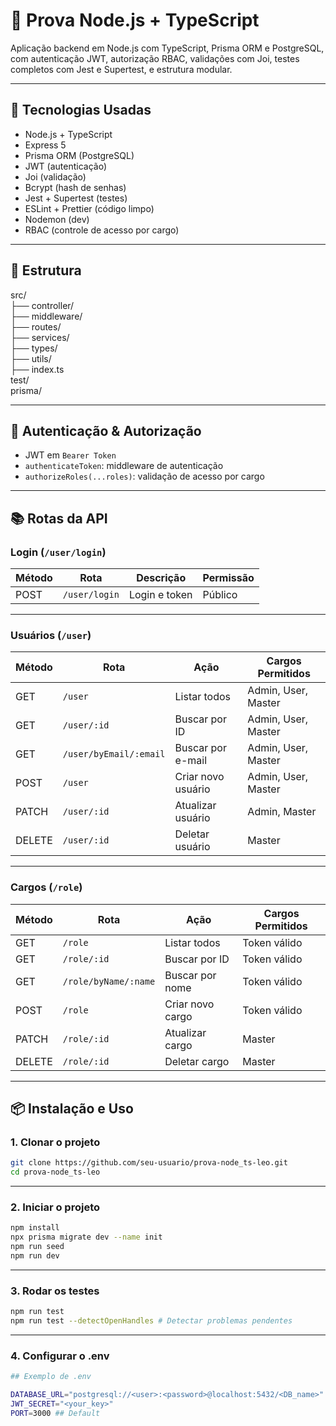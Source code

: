 # 🧩 Prova Node.js + TypeScript

Aplicação backend em Node.js com TypeScript, Prisma ORM e PostgreSQL, com autenticação JWT, autorização RBAC, validações com Joi, testes completos com Jest e Supertest, e estrutura modular.

---

## 🚀 Tecnologias Usadas

- Node.js + TypeScript
- Express 5
- Prisma ORM (PostgreSQL)
- JWT (autenticação)
- Joi (validação)
- Bcrypt (hash de senhas)
- Jest + Supertest (testes)
- ESLint + Prettier (código limpo)
- Nodemon (dev)
- RBAC (controle de acesso por cargo)

---

## 📁 Estrutura

src/  
├── controller/\
├── middleware/\
├── routes/\
├── services/\
├── types/\
├── utils/\
├── index.ts\
test/\
prisma/

---

## 🔐 Autenticação & Autorização

- JWT em `Bearer Token`
- `authenticateToken`: middleware de autenticação
- `authorizeRoles(...roles)`: validação de acesso por cargo

---

## 📚 Rotas da API

### Login (`/user/login`)

| Método | Rota          | Descrição     | Permissão |
| ------ | ------------- | ------------- | --------- |
| POST   | `/user/login` | Login e token | Público   |

---

### Usuários (`/user`)

| Método | Rota                   | Ação               | Cargos Permitidos   |
| ------ | ---------------------- | ------------------ | ------------------- |
| GET    | `/user`                | Listar todos       | Admin, User, Master |
| GET    | `/user/:id`            | Buscar por ID      | Admin, User, Master |
| GET    | `/user/byEmail/:email` | Buscar por e-mail  | Admin, User, Master |
| POST   | `/user`                | Criar novo usuário | Admin, User, Master |
| PATCH  | `/user/:id`            | Atualizar usuário  | Admin, Master       |
| DELETE | `/user/:id`            | Deletar usuário    | Master              |

---

### Cargos (`/role`)

| Método | Rota                 | Ação             | Cargos Permitidos |
| ------ | -------------------- | ---------------- | ----------------- |
| GET    | `/role`              | Listar todos     | Token válido      |
| GET    | `/role/:id`          | Buscar por ID    | Token válido      |
| GET    | `/role/byName/:name` | Buscar por nome  | Token válido      |
| POST   | `/role`              | Criar novo cargo | Token válido      |
| PATCH  | `/role/:id`          | Atualizar cargo  | Master            |
| DELETE | `/role/:id`          | Deletar cargo    | Master            |

---

## 📦 Instalação e Uso

### 1. Clonar o projeto

```bash
git clone https://github.com/seu-usuario/prova-node_ts-leo.git
cd prova-node_ts-leo
```

---

### 2. Iniciar o projeto

```bash
npm install
npx prisma migrate dev --name init
npm run seed
npm run dev
```

---

### 3. Rodar os testes

```bash
npm run test
npm run test --detectOpenHandles # Detectar problemas pendentes
```

---

### 4. Configurar o .env

```bash
## Exemplo de .env

DATABASE_URL="postgresql://<user>:<password>@localhost:5432/<DB_name>"
JWT_SECRET="<your_key>"
PORT=3000 ## Default
```
